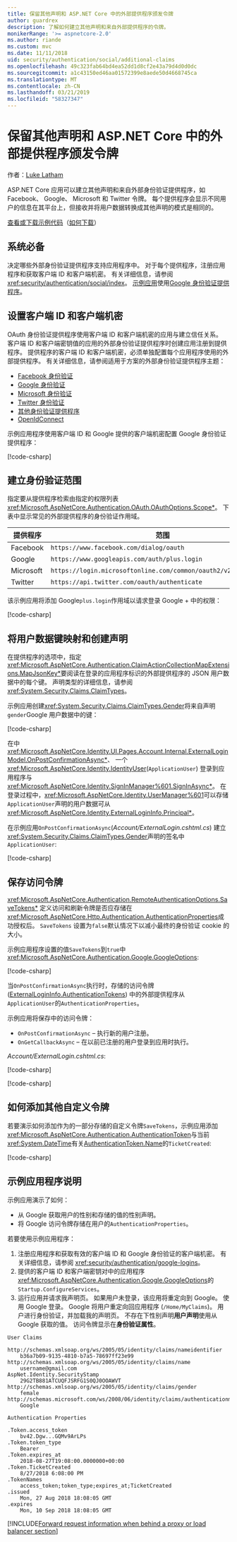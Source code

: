 ```yaml
---
title: 保留其他声明和 ASP.NET Core 中的外部提供程序颁发令牌
author: guardrex
description: 了解如何建立其他声明和来自外部提供程序的令牌。
monikerRange: '>= aspnetcore-2.0'
ms.author: riande
ms.custom: mvc
ms.date: 11/11/2018
uid: security/authentication/social/additional-claims
ms.openlocfilehash: 49c323fab64bd4ea52dd1d8cf2e43a79d4d0d0dc
ms.sourcegitcommit: a1c43150ed46aa01572399e8aede50d4668745ca
ms.translationtype: MT
ms.contentlocale: zh-CN
ms.lasthandoff: 03/21/2019
ms.locfileid: "58327347"
---
```

# <a name="persist-additional-claims-and-tokens-from-external-providers-in-aspnet-core"></a>保留其他声明和 ASP.NET Core 中的外部提供程序颁发令牌

作者：[Luke Latham](https://github.com/guardrex)

ASP.NET Core 应用可以建立其他声明和来自外部身份验证提供程序，如 Facebook、 Google、 Microsoft 和 Twitter 令牌。 每个提供程序会显示不同用户的信息在其平台上，但接收并将用户数据转换成其他声明的模式是相同的。

[查看或下载示例代码](https://github.com/aspnet/Docs/tree/master/aspnetcore/security/authentication/social/additional-claims/samples)（[如何下载](xref:index#how-to-download-a-sample)）

## <a name="prerequisites"></a>系统必备

决定哪些外部身份验证提供程序支持应用程序中。 对于每个提供程序，注册应用程序和获取客户端 ID 和客户端机密。 有关详细信息，请参阅 <xref:security/authentication/social/index>。 [示例应用](#sample-app-instructions)使用[Google 身份验证提供程序](xref:security/authentication/google-logins)。

## <a name="set-the-client-id-and-client-secret"></a>设置客户端 ID 和客户端机密

OAuth 身份验证提供程序使用客户端 ID 和客户端机密的应用与建立信任关系。 客户端 ID 和客户端密钥值的应用的外部身份验证提供程序时创建应用注册到提供程序。 提供程序的客户端 ID 和客户端机密，必须单独配置每个应用程序使用的外部提供程序。 有关详细信息，请参阅适用于方案的外部身份验证提供程序主题：

* [Facebook 身份验证](xref:security/authentication/facebook-logins)
* [Google 身份验证](xref:security/authentication/google-logins)
* [Microsoft 身份验证](xref:security/authentication/microsoft-logins)
* [Twitter 身份验证](xref:security/authentication/twitter-logins)
* [其他身份验证提供程序](xref:security/authentication/otherlogins)
* [OpenIdConnect](https://github.com/Azure-Samples/active-directory-aspnetcore-webapp-openidconnect-v2)

示例应用程序使用客户端 ID 和 Google 提供的客户端机密配置 Google 身份验证提供程序：

[!code-csharp[](additional-claims/samples/2.x/AdditionalClaimsSample/Startup.cs?name=snippet_AddGoogle&highlight=4,6)]

## <a name="establish-the-authentication-scope"></a>建立身份验证范围

指定要从提供程序检索由指定的权限列表<xref:Microsoft.AspNetCore.Authentication.OAuth.OAuthOptions.Scope*>。 下表中显示常见的外部提供程序的身份验证作用域。

| 提供程序  | 范围                                                            |
| --------- | ---------------------------------------------------------------- |
| Facebook  | `https://www.facebook.com/dialog/oauth`                          |
| Google    | `https://www.googleapis.com/auth/plus.login`                     |
| Microsoft | `https://login.microsoftonline.com/common/oauth2/v2.0/authorize` |
| Twitter   | `https://api.twitter.com/oauth/authenticate`                     |

该示例应用将添加 Google`plus.login`作用域以请求登录 Google + 中的权限：

[!code-csharp[](additional-claims/samples/2.x/AdditionalClaimsSample/Startup.cs?name=snippet_AddGoogle&highlight=7)]

## <a name="map-user-data-keys-and-create-claims"></a>将用户数据键映射和创建声明

在提供程序的选项中，指定<xref:Microsoft.AspNetCore.Authentication.ClaimActionCollectionMapExtensions.MapJsonKey*>要阅读在登录的应用程序标识的外部提供程序的 JSON 用户数据中的每个键。 声明类型的详细信息，请参阅<xref:System.Security.Claims.ClaimTypes>。

示例应用创建<xref:System.Security.Claims.ClaimTypes.Gender>将来自声明`gender`Google 用户数据中的键：

[!code-csharp[](additional-claims/samples/2.x/AdditionalClaimsSample/Startup.cs?name=snippet_AddGoogle&highlight=8)]

在中<xref:Microsoft.AspNetCore.Identity.UI.Pages.Account.Internal.ExternalLoginModel.OnPostConfirmationAsync*>、 一个<xref:Microsoft.AspNetCore.Identity.IdentityUser>(`ApplicationUser`) 登录到应用程序与<xref:Microsoft.AspNetCore.Identity.SignInManager%601.SignInAsync*>。 在登录过程中，<xref:Microsoft.AspNetCore.Identity.UserManager%601>可以存储`ApplicationUser`声明的用户数据可从<xref:Microsoft.AspNetCore.Identity.ExternalLoginInfo.Principal*>。

在示例应用`OnPostConfirmationAsync`(*Account/ExternalLogin.cshtml.cs*) 建立<xref:System.Security.Claims.ClaimTypes.Gender>声明的签名中`ApplicationUser`:

[!code-csharp[](additional-claims/samples/2.x/AdditionalClaimsSample/Pages/Account/ExternalLogin.cshtml.cs?name=snippet_OnPostConfirmationAsync&highlight=30-31)]

## <a name="save-the-access-token"></a>保存访问令牌

<xref:Microsoft.AspNetCore.Authentication.RemoteAuthenticationOptions.SaveTokens*> 定义访问和刷新令牌是否应存储在<xref:Microsoft.AspNetCore.Http.Authentication.AuthenticationProperties>成功授权后。 `SaveTokens` 设置为`false`默认情况下以减小最终的身份验证 cookie 的大小。

示例应用程序设置的值`SaveTokens`到`true`中<xref:Microsoft.AspNetCore.Authentication.Google.GoogleOptions>:

[!code-csharp[](additional-claims/samples/2.x/AdditionalClaimsSample/Startup.cs?name=snippet_AddGoogle&highlight=9)]

当`OnPostConfirmationAsync`执行时，存储的访问令牌 ([ExternalLoginInfo.AuthenticationTokens](xref:Microsoft.AspNetCore.Identity.ExternalLoginInfo.AuthenticationTokens*)) 中的外部提供程序从`ApplicationUser`的`AuthenticationProperties`。

示例应用将保存中的访问令牌：

* `OnPostConfirmationAsync` &ndash; 执行新的用户注册。
* `OnGetCallbackAsync` &ndash; 在以前已注册的用户登录到应用时执行。

*Account/ExternalLogin.cshtml.cs*:

[!code-csharp[](additional-claims/samples/2.x/AdditionalClaimsSample/Pages/Account/ExternalLogin.cshtml.cs?name=snippet_OnPostConfirmationAsync&highlight=34-35)]

[!code-csharp[](additional-claims/samples/2.x/AdditionalClaimsSample/Pages/Account/ExternalLogin.cshtml.cs?name=snippet_OnGetCallbackAsync&highlight=31-32)]

## <a name="how-to-add-additional-custom-tokens"></a>如何添加其他自定义令牌

若要演示如何添加作为的一部分存储的自定义令牌`SaveTokens`，示例应用添加<xref:Microsoft.AspNetCore.Authentication.AuthenticationToken>与当前<xref:System.DateTime>有关[AuthenticationToken.Name](xref:Microsoft.AspNetCore.Authentication.AuthenticationToken.Name*)的`TicketCreated`:

[!code-csharp[](additional-claims/samples/2.x/AdditionalClaimsSample/Startup.cs?name=snippet_AddGoogle&highlight=10-21)]

## <a name="sample-app-instructions"></a>示例应用程序说明

示例应用演示了如何：

* 从 Google 获取用户的性别和存储的值的性别声明。
* 将 Google 访问令牌存储在用户的`AuthenticationProperties`。

若要使用示例应用程序：

1. 注册应用程序和获取有效的客户端 ID 和 Google 身份验证的客户端机密。 有关详细信息，请参阅 <xref:security/authentication/google-logins>。
1. 提供的客户端 ID 和客户端密钥对中的应用程序<xref:Microsoft.AspNetCore.Authentication.Google.GoogleOptions>的`Startup.ConfigureServices`。
1. 运行应用并请求我声明页。 如果用户未登录，该应用将重定向到 Google。 使用 Google 登录。 Google 将用户重定向回应用程序 (`/Home/MyClaims`)。 用户进行身份验证，并加载我的声明页。 不存在下性别声明**用户声明**使用从 Google 获取的值。 访问令牌显示在**身份验证属性**。

```
User Claims

http://schemas.xmlsoap.org/ws/2005/05/identity/claims/nameidentifier
    b36a7b09-9135-4810-b7a5-78697ff23e99
http://schemas.xmlsoap.org/ws/2005/05/identity/claims/name
    username@gmail.com
AspNet.Identity.SecurityStamp
    29G2TB881ATCUQFJSRFG1S0QJ0OOAWVT
http://schemas.xmlsoap.org/ws/2005/05/identity/claims/gender
    female
http://schemas.microsoft.com/ws/2008/06/identity/claims/authenticationmethod
    Google

Authentication Properties

.Token.access_token
    bv42.Dgw...GQMv9ArLPs
.Token.token_type
    Bearer
.Token.expires_at
    2018-08-27T19:08:00.0000000+00:00
.Token.TicketCreated
    8/27/2018 6:08:00 PM
.TokenNames
    access_token;token_type;expires_at;TicketCreated
.issued
    Mon, 27 Aug 2018 18:08:05 GMT
.expires
    Mon, 10 Sep 2018 18:08:05 GMT
```

[!INCLUDE[Forward request information when behind a proxy or load balancer section](includes/forwarded-headers-middleware.md)]
